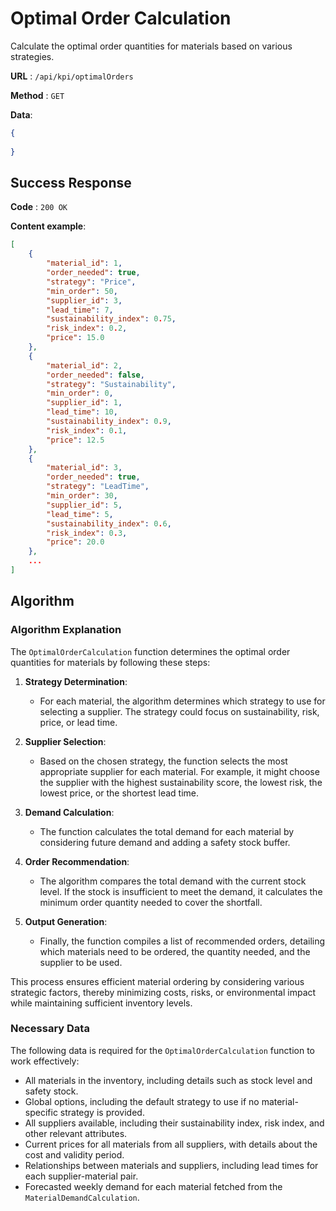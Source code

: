 # Optimal Order Calculation

Calculate the optimal order quantities for materials based on various strategies.

**URL** : `/api/kpi/optimalOrders`

**Method** : `GET`

**Data**: 

```json
{
    
}
```

## Success Response

**Code** : `200 OK`

**Content example**:

```json
[
    {
        "material_id": 1,
        "order_needed": true,
        "strategy": "Price",
        "min_order": 50,
        "supplier_id": 3,
        "lead_time": 7,
        "sustainability_index": 0.75,
        "risk_index": 0.2,
        "price": 15.0
    },
    {
        "material_id": 2,
        "order_needed": false,
        "strategy": "Sustainability",
        "min_order": 0,
        "supplier_id": 1,
        "lead_time": 10,
        "sustainability_index": 0.9,
        "risk_index": 0.1,
        "price": 12.5
    },
    {
        "material_id": 3,
        "order_needed": true,
        "strategy": "LeadTime",
        "min_order": 30,
        "supplier_id": 5,
        "lead_time": 5,
        "sustainability_index": 0.6,
        "risk_index": 0.3,
        "price": 20.0
    },
    ...
]
```

## Algorithm

### Algorithm Explanation

The `OptimalOrderCalculation` function determines the optimal order quantities for materials by following these steps:

1. **Strategy Determination**:
   - For each material, the algorithm determines which strategy to use for selecting a supplier. The strategy could focus on sustainability, risk, price, or lead time.

2. **Supplier Selection**:
   - Based on the chosen strategy, the function selects the most appropriate supplier for each material. For example, it might choose the supplier with the highest sustainability score, the lowest risk, the lowest price, or the shortest lead time.

3. **Demand Calculation**:
   - The function calculates the total demand for each material by considering future demand and adding a safety stock buffer.

4. **Order Recommendation**:
   - The algorithm compares the total demand with the current stock level. If the stock is insufficient to meet the demand, it calculates the minimum order quantity needed to cover the shortfall.

5. **Output Generation**:
   - Finally, the function compiles a list of recommended orders, detailing which materials need to be ordered, the quantity needed, and the supplier to be used.

This process ensures efficient material ordering by considering various strategic factors, thereby minimizing costs, risks, or environmental impact while maintaining sufficient inventory levels.

### Necessary Data

The following data is required for the `OptimalOrderCalculation` function to work effectively:

   - All materials in the inventory, including details such as stock level and safety stock.
   - Global options, including the default strategy to use if no material-specific strategy is provided.
   - All suppliers available, including their sustainability index, risk index, and other relevant attributes.
   - Current prices for all materials from all suppliers, with details about the cost and validity period.
   - Relationships between materials and suppliers, including lead times for each supplier-material pair.
   - Forecasted weekly demand for each material fetched from the `MaterialDemandCalculation`.
